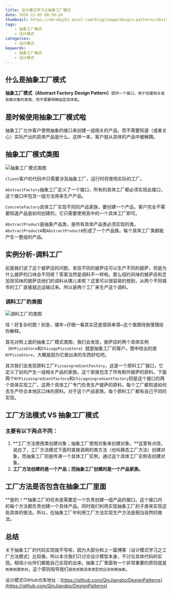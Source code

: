 ```yaml
---
title: 设计模式学习之抽象工厂模式
date: 2016-12-05 00:50:24
thumbnail: https://obrxbqjbi.qnssl.com/blog/image/desgin-patterns/abstract-factory.png
tags:
	- 抽象工厂模式
	- 设计模式
categories:
	- 设计模式
keywords:
	- 抽象工厂模式
	- 设计模式
---
```

## 什么是抽象工厂模式
**抽象工厂模式（Abstract Factory Design Pattern）**`提供一个接口，用于创建相关或依赖对象的家族，而不需要明确指定具体类`。

## 是时候使用抽象工厂模式啦
抽象工厂允许客户使用抽象的接口来创建一组相关的产品，而不需要知道（或者关心）实际产出的具体产品是什么。这样一来，客户就从具体的产品中被解耦。

## 抽象工厂模式类图
![抽象工厂模式类图](https://obrxbqjbi.qnssl.com/blog/image/desgin-patterns/abstract-factory-01.png)

`Client`客户的代码中只需要涉及抽象工厂，运行时将使用实际的工厂。

`AbstractFactory`抽象工厂定义了一个接口，所有的具体工厂都必须实现此接口，这个接口中包含一组方法用来生产产品。

`ConcreteFactory`具体工厂实现不同的产品家族，要创建一个产品，客户完全不需要知道产品是如何创建的，它只需要使用其中的一个具体工厂即可。

 `AbstractProduct`是抽象产品类，是所有具体产品类必须实现的类。`AbstractProductA`和`AbstractProductB`形成了一个产品族。每个具体工厂类都能产生一整组的产品。
 
## 实例分析-调料工厂
前面我们说了这个披萨店的问题，发现不同的披萨店可以生产不同的披萨，但是为什么披萨的口味会不同呢？答案当然是调料不一样啦。那么纽约风味的披萨店和芝加哥风味的披萨店他们的调料从哪儿来呢？这里可以很容易的想到，从两个不同城市的工厂直接就近运输过来。所以是两个工厂来生产这个调料。
 
### 调料工厂的类图
![调料工厂的类图](https://obrxbqjbi.qnssl.com/blog/image/desgin-patterns/abstract-factory-02.png)

哇！好复杂的图！别急，骚年~仔细一看其实还是很简单滴~这个类图待我慢慢给你解释。

首先对照上面的抽象工厂模式类图，我们会发现，披萨店的两个具体实例（`NYPizzaStore`和`ChicagoPizzaStore`）就是抽象工厂的客户。图中给出的是`NYPizzaStore`，大概是因为它做出来的东西好吃吧。

其次我们会发现原料工厂`PizzaingredientFactory`，这是一个原料工厂接口，它定义了如何产生一组相关产品的家族。这个家族包含了所有制作披萨的原料。下面两个`NYPizzaingredientFactory`和`ChicagoingredientFactory`则是这个接口的两个具体实现工厂，这两个具体工厂专门负责生产披萨的原料，每个工厂都知道如何去生产符合本地区口味的原料。对于这个产品家族，每个原料工厂都有自己不同的实现。

## 工厂方法模式 VS 抽象工厂模式
### 主要有以下两点不同：
 
1. **工厂方法使用类创建对象；抽象工厂使用对象来创建对象。**这里有点绕，说白了，工厂方法模式下面时直接调用的类方法（也叫静态工厂方法）创建对象，而抽象工厂则是传递一个具体工厂实例，通过这个具体工厂实例去创建对象。
2. **工厂方法创建的是一个产品；而抽象工厂创建的是一个产品家族。**

## 工厂方法是否包含在抽象工厂里面
**是的！**抽象工厂的任务是需要定一个负责创建一组产品的接口。这个接口内的每个方法都负责创建一个具体产品。同时我们利用实现抽象工厂的子类来实现这些具体的做法。所以，在抽象工厂中利用工厂方法实现生产方法是相当自然的做法。

## 总结
关于抽象工厂的代码实现就不写啦，因为大部分和上一篇博客（设计模式学习之工厂方法模式）比较像，所以本次我们只讨论设计模型本身，不讨论具体代码的实现。相信小伙伴们都能自己实现的出来。抽象工厂里面有一个非常重要的原则就是`依赖倒置原则`，这个原则指导我们`避免依赖具体类型而应该依赖抽象`。

设计模式GitHub仓库地址：[https://github.com/QinJiangbo/DesignPatterns](https://github.com/QinJiangbo/DesignPatterns)